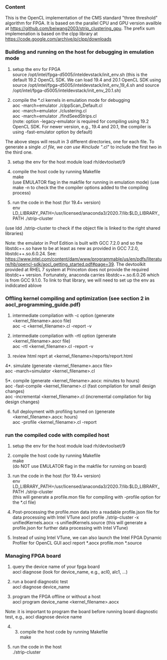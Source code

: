 
### Content

This is the OpenCL implementation of the CMS standard "three threshold" algorithm for FPGA. It is based on the parallel CPU and GPU version availble at https://github.com/beiwang2003/strip_clustering_gpu.
The prefix sum implemenation is based on the clpp library at https://code.google.com/archive/p/clpp/downloads

### Building and running on the host for debugging in emulation mode

1. setup the env for FPGA <br />
source /opt/intel/fpga-d5005/inteldevstack/init_env.sh (this is the default 19.2 OpenCL SDK. We can load 19.4 and 20.1 OpenCL SDK using 
source /opt/intel/fpga-d5005/inteldevstack/init_env_19_4.sh and
source /opt/intel/fpga-d5005/inteldevstack/init_env_20.1.sh)
 
2. compile the *.cl kernels in emulation mode for debugging <br />
aoc -march=emulator ./clppScan_Default.cl <br />
aoc -march=emulator ./clustering.cl <br />
aoc -march=emulator ./findSeedStrips.cl <br />
(note: option -legacy-emulator is required for compiling using 19.2 OpenCL SDK. For newer version, e.g., 19.4 and 
20.1, the compiler is using -fast-emulator option by default)

The above steps will result in 3 different directories, one for each file. To generate a single *.cl file, we can use #include "*.cl" to include the first two in the third one.

3. setup the env for the host
module load rh/devtoolset/9

4. compile the host code by running Makefile <br />
make <br />
(use EMULATOR flag in the makfile for running in emulation mode)
(use make -n to check the the compiler options added to the compiling process) <br />

5. run the code in the host (for 19.4+ version) <br /> 
env LD_LIBRARY_PATH=/usr/licensed/anaconda3/2020.7/lib:$LD_LIBRARY_PATH ./strip-cluster <br />

(use ldd ./strip-cluster to check if the object file is linked to the right shared libraries) <br />

Note: the emulator in Prof Edition is built with GCC 7.2.0 and so the libstdc++.so have to be at least as new as provided in GCC 7.2.0, libstdc++.so.6.0.24. See: https://www.intel.com/content/dam/www/programmable/us/en/pdfs/literature/hb/opencl-sdk/aocl_getting_started.pdf#page=39. The devtoolkit provided at RHEL 7 system at Princeton does not provide the required libstdc++ version. Fortunately, anaconda carries libstdc++.so.6.0.26 which is from GCC 9.1.0. To link to that library, we will need to set up the env as indidcated ablove <br />

### Offling kernel compiling and optimization (see section 2 in aocl_programming_guide.pdf)
1. intermediate compilation with -c option (generate <kernel_filename>.aoco file) <br />
aoc -c <kernel_filename>.cl -report -v <br />

2. intermediate compilation with -rtl option (generate <kernel_filename>.aocr file) <br />
aoc -rtl <kernel_filename>.cl -report -v <br />

3. review html reprt at <kernel_filename>/reports/report.html <br />

4*. simulate (generate <kernel_filename>.aocx file> <br />
aoc -march=simulator <kernel_filename>.cl <br />

5*. compile (generate <kernel_filename>.aocx: minutes to hours) <br />
aoc -fast-compile <kernel_filename>.cl (fast compilation for small design changes) <br />
aoc -incremental <kernel_filename>.cl (incremental compilation for big design changes) <br />

6. full deployment with profiling turned on (generate <kernel_filename>.aocx: hours) <br />
aoc -profile <kernel_filename>.cl -report <br />

### run the compiled code with compiled host 
1. setup the env for the host
module load rh/devtoolset/9

2. compile the host code by running Makefile <br />
make <br />
(do NOT use EMULATOR flag in the makfile for running on board)

3. run the code in the host (for 19.4+ version) <br />
env LD_LIBRARY_PATH=/usr/licensed/anaconda3/2020.7/lib:$LD_LIBRARY_PATH ./strip-cluster <br />
(this will generate a profile.mon file for compiling with -profile option for the *.cl file)

4. Post-processing the profile.mon data into a readable profile.json file for data processing with Intel VTune
aocl profile ./strip-cluster -x unifiedKernels.aocx -s unifiedKernels.source 
(this will generate a profile.json for further data processing with Intel VTune)

5. Instead of using Intel VTune, we can also launch the Intel FPGA Dynamic Profiler for OpenCL GUI
aocl report *.aocx profile.mon *.source 

### Managing FPGA board 
1. query the device name of your fpga board <br />
aocl diagnose (look for device_name, e.g., acl0, alc1, ...) <br />

2. run a board diagnostic test <br />
aocl diagnose device_name <br />

3. program the FPGA offline or without a host <br />
aocl program device_name <kernel_filename>.aocx <br />

Note: it is important to program the board before running board diagnostic test, e.g., aocl diagnose device name

4. 3. compile the host code by running Makefile <br />
make <br />

4. run the code in the host <br />
./strip-cluster <br >
